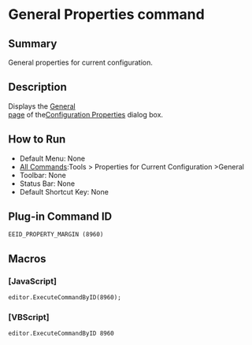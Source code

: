 # General Properties command

## Summary

General properties for current configuration.

## Description

Displays the [General \
page](../../dlg/properties/general/index) of the[Configuration Properties](../../dlg/properties/index)
dialog box.

## How to Run

- Default Menu: None
- [All Commands](all_commands):Tools >
Properties for Current Configuration \>General
- Toolbar: None
- Status Bar: None
- Default Shortcut Key: None

## Plug-in Command ID

```
EEID_PROPERTY_MARGIN (8960)```

## Macros

### \[JavaScript\]

```
editor.ExecuteCommandByID(8960);
```

### \[VBScript\]

```
editor.ExecuteCommandByID 8960
```
